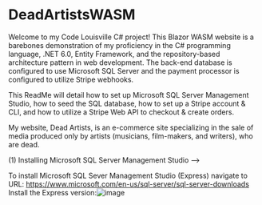 # DeadArtistsWASM

Welcome to my Code Louisville C# project!
This Blazor WASM website is a barebones demonstration of my proficiency in the C# programming language,
.NET 6.0, Entity Framework, and the repository-based architecture pattern in web development. The back-end
database is configured to use Microsoft SQL Server and the payment processor is configured to utilize
Stripe webhooks.

This ReadMe will detail how to set up Microsoft SQL Server Management Studio, how to seed the SQL database,
how to set up a Stripe account & CLI, and how to utilize a Stripe Web API to checkout & create orders.

My website, Dead Artists, is an e-commerce site specializing in the sale of media produced only by artists
(musicians, film-makers, and writers), who are dead.

(1) Installing Microsoft SQL Server Management Studio -->

To install Microsoft SQL Sever Management Studio (Express) navigate to URL: https://www.microsoft.com/en-us/sql-server/sql-server-downloads
Install the Express version:![image](https://user-images.githubusercontent.com/35633314/181590260-068f6ce2-a99f-4fd8-92cc-53a685dc0d58.png)
